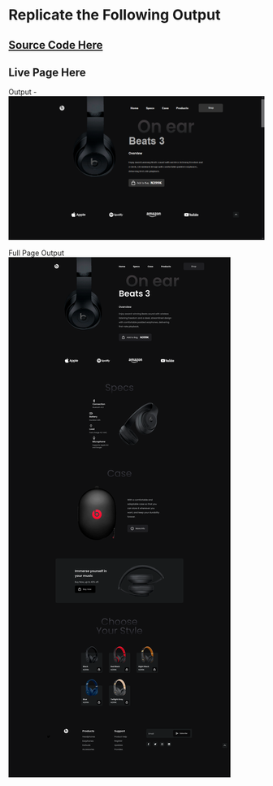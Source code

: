 # Replicate the Following Output

## [Source Code Here](https://github.com/ajaydewangan1100/FSJS2.0/tree/main/Projects/Week-5-Project%2005)

## Live Page Here

Output -
![Output](Output.png)

Full Page Output
![Full Page](Main%20Landing%20page.png)
